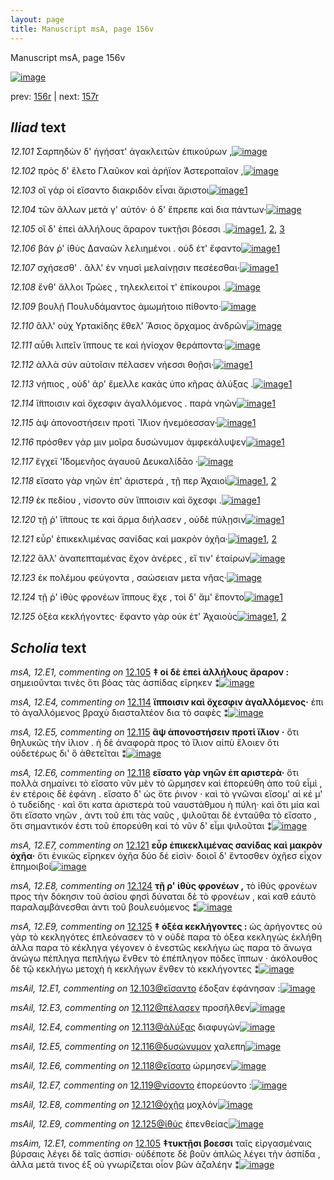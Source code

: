```yaml
---
layout: page
title: Manuscript msA, page 156v
---
```


Manuscript msA, page 156v

[![image](http://www.homermultitext.org/iipsrv?OBJ=IIP,1.0&FIF=/project/homer/pyramidal/deepzoom/hmt/vaimg/2017a/VA156VN_0658.tif&WID=100&CVT=JPEG)](http://www.homermultitext.org/ict2/?urn=urn:cite2:hmt:vaimg.2017a:VA156VN_0658)

prev:  [156r](../156r) | next:  [157r](../157r)

## *Iliad* text

*12.101* <a id="12.101"/> Σαρπηδὼν δ' ἡγήσατ' ἀγακλειτῶν ἐπικούρων ,[![image](http://www.homermultitext.org/iipsrv?OBJ=IIP,1.0&FIF=/project/homer/pyramidal/deepzoom/hmt/vaimg/2017a/VA156VN_0658.tif&RGN=0.5075,0.2156,0.3794,0.0285&WID=1000&CVT=JPEG)](http://www.homermultitext.org/ict2/?urn=urn:cite2:hmt:vaimg.2017a:VA156VN_0658@0.5075,0.2156,0.3794,0.0285)

*12.102* <a id="12.102"/> πρὸς δ' ἕλετο Γλαῦκον καὶ ἀρήϊον Ἀστεροπαῖον ,[![image](http://www.homermultitext.org/iipsrv?OBJ=IIP,1.0&FIF=/project/homer/pyramidal/deepzoom/hmt/vaimg/2017a/VA156VN_0658.tif&RGN=0.5036,0.239,0.3908,0.026&WID=1000&CVT=JPEG)](http://www.homermultitext.org/ict2/?urn=urn:cite2:hmt:vaimg.2017a:VA156VN_0658@0.5036,0.239,0.3908,0.026)

*12.103* <a id="12.103"/> οἳ γάρ οἱ εἴσαντο διακριδὸν εἶναι ἄριστοι[![image](http://www.homermultitext.org/iipsrv?OBJ=IIP,1.0&FIF=/project/homer/pyramidal/deepzoom/hmt/vaimg/2017a/VA156VN_0658.tif&RGN=0.5065,0.2602,0.3528,0.0211&WID=1000&CVT=JPEG)](http://www.homermultitext.org/ict2/?urn=urn:cite2:hmt:vaimg.2017a:VA156VN_0658@0.5065,0.2602,0.3528,0.0211)[1](#msAil_12.E1)

*12.104* <a id="12.104"/> τῶν ἄλλων μετά γ' αὐτόν· ὁ δ' ἔπρεπε καὶ δια πάντων·[![image](http://www.homermultitext.org/iipsrv?OBJ=IIP,1.0&FIF=/project/homer/pyramidal/deepzoom/hmt/vaimg/2017a/VA156VN_0658.tif&RGN=0.5075,0.2787,0.3994,0.0248&WID=1000&CVT=JPEG)](http://www.homermultitext.org/ict2/?urn=urn:cite2:hmt:vaimg.2017a:VA156VN_0658@0.5075,0.2787,0.3994,0.0248)

*12.105* <a id="12.105"/> οἳ δ' ἐπεὶ ἀλλήλους ἄραρον τυκτῇσι βόεσσι .[![image](http://www.homermultitext.org/iipsrv?OBJ=IIP,1.0&FIF=/project/homer/pyramidal/deepzoom/hmt/vaimg/2017a/VA156VN_0658.tif&RGN=0.5105,0.2968,0.3604,0.0225&WID=1000&CVT=JPEG)](http://www.homermultitext.org/ict2/?urn=urn:cite2:hmt:vaimg.2017a:VA156VN_0658@0.5105,0.2968,0.3604,0.0225)[1](#msA_12.E1), [2](#msAim_12.E1), [3](#msAil_12.E2)

*12.106* <a id="12.106"/> βάν ῥ' ἰ̈θὺς Δαναῶν λελιημένοι . οὐδ έτ' ἔφαντο[![image](http://www.homermultitext.org/iipsrv?OBJ=IIP,1.0&FIF=/project/homer/pyramidal/deepzoom/hmt/vaimg/2017a/VA156VN_0658.tif&RGN=0.505,0.3164,0.3991,0.0211&WID=1000&CVT=JPEG)](http://www.homermultitext.org/ict2/?urn=urn:cite2:hmt:vaimg.2017a:VA156VN_0658@0.505,0.3164,0.3991,0.0211)[1](#msA_12.E2)

*12.107* <a id="12.107"/> σχήσεσθ' . ἂλλ' ἐν νηυσὶ μελαίνῃσιν πεσέεσθαι·[![image](http://www.homermultitext.org/iipsrv?OBJ=IIP,1.0&FIF=/project/homer/pyramidal/deepzoom/hmt/vaimg/2017a/VA156VN_0658.tif&RGN=0.5069,0.3358,0.4018,0.0246&WID=1000&CVT=JPEG)](http://www.homermultitext.org/ict2/?urn=urn:cite2:hmt:vaimg.2017a:VA156VN_0658@0.5069,0.3358,0.4018,0.0246)[1](#msA_12.E3)

*12.108* <a id="12.108"/> ἔνθ' ἄλλοι Τρῶες , τηλεκλειτοί τ' ἐπίκουροι .[![image](http://www.homermultitext.org/iipsrv?OBJ=IIP,1.0&FIF=/project/homer/pyramidal/deepzoom/hmt/vaimg/2017a/VA156VN_0658.tif&RGN=0.502,0.359,0.3804,0.0198&WID=1000&CVT=JPEG)](http://www.homermultitext.org/ict2/?urn=urn:cite2:hmt:vaimg.2017a:VA156VN_0658@0.502,0.359,0.3804,0.0198)

*12.109* <a id="12.109"/> βουλῇ Πουλυδάμαντος ἀμωμήτοιο πίθοντο·[![image](http://www.homermultitext.org/iipsrv?OBJ=IIP,1.0&FIF=/project/homer/pyramidal/deepzoom/hmt/vaimg/2017a/VA156VN_0658.tif&RGN=0.5059,0.378,0.3804,0.0198&WID=1000&CVT=JPEG)](http://www.homermultitext.org/ict2/?urn=urn:cite2:hmt:vaimg.2017a:VA156VN_0658@0.5059,0.378,0.3804,0.0198)

*12.110* <a id="12.110"/> ἂλλ' οὐχ Υρτακίδης ἔθελ' Ἄσιος ὄρχαμος ἀνδρῶν[![image](http://www.homermultitext.org/iipsrv?OBJ=IIP,1.0&FIF=/project/homer/pyramidal/deepzoom/hmt/vaimg/2017a/VA156VN_0658.tif&RGN=0.5015,0.3945,0.4222,0.0228&WID=1000&CVT=JPEG)](http://www.homermultitext.org/ict2/?urn=urn:cite2:hmt:vaimg.2017a:VA156VN_0658@0.5015,0.3945,0.4222,0.0228)

*12.111* <a id="12.111"/> αὖθι λιπεῖν ἵππους τε καὶ ἡνίοχον θεράποντα·[![image](http://www.homermultitext.org/iipsrv?OBJ=IIP,1.0&FIF=/project/homer/pyramidal/deepzoom/hmt/vaimg/2017a/VA156VN_0658.tif&RGN=0.501,0.4143,0.4222,0.0198&WID=1000&CVT=JPEG)](http://www.homermultitext.org/ict2/?urn=urn:cite2:hmt:vaimg.2017a:VA156VN_0658@0.501,0.4143,0.4222,0.0198)

*12.112* <a id="12.112"/> ἀλλὰ σύν αὐτοῖσιν πέλασεν νήεσσι θοῇσι·[![image](http://www.homermultitext.org/iipsrv?OBJ=IIP,1.0&FIF=/project/homer/pyramidal/deepzoom/hmt/vaimg/2017a/VA156VN_0658.tif&RGN=0.502,0.4314,0.3605,0.0232&WID=1000&CVT=JPEG)](http://www.homermultitext.org/ict2/?urn=urn:cite2:hmt:vaimg.2017a:VA156VN_0658@0.502,0.4314,0.3605,0.0232)[1](#msAil_12.E3)

*12.113* <a id="12.113"/> νήπιος , οὐδ' άρ' ἔμελλε κακὰς ὑπο κῆρας ἀλύξας .[![image](http://www.homermultitext.org/iipsrv?OBJ=IIP,1.0&FIF=/project/homer/pyramidal/deepzoom/hmt/vaimg/2017a/VA156VN_0658.tif&RGN=0.5035,0.4509,0.4366,0.0232&WID=1000&CVT=JPEG)](http://www.homermultitext.org/ict2/?urn=urn:cite2:hmt:vaimg.2017a:VA156VN_0658@0.5035,0.4509,0.4366,0.0232)[1](#msAil_12.E4)

*12.114* <a id="12.114"/> ἵ̈πποισιν καὶ ὄχεσφιν ἀγαλλόμενος . παρὰ νηῶν[![image](http://www.homermultitext.org/iipsrv?OBJ=IIP,1.0&FIF=/project/homer/pyramidal/deepzoom/hmt/vaimg/2017a/VA156VN_0658.tif&RGN=0.502,0.4699,0.3993,0.0232&WID=1000&CVT=JPEG)](http://www.homermultitext.org/ict2/?urn=urn:cite2:hmt:vaimg.2017a:VA156VN_0658@0.502,0.4699,0.3993,0.0232)[1](#msA_12.E4)

*12.115* <a id="12.115"/> ὰψ ἀπονοστήσειν προτὶ Ἲ̈λιον ἠνεμόεσσαν·[![image](http://www.homermultitext.org/iipsrv?OBJ=IIP,1.0&FIF=/project/homer/pyramidal/deepzoom/hmt/vaimg/2017a/VA156VN_0658.tif&RGN=0.4955,0.4882,0.3918,0.0213&WID=1000&CVT=JPEG)](http://www.homermultitext.org/ict2/?urn=urn:cite2:hmt:vaimg.2017a:VA156VN_0658@0.4955,0.4882,0.3918,0.0213)[1](#msA_12.E5)

*12.116* <a id="12.116"/> πρόσθεν γάρ μιν μοῖρα δυσώνυμον ἀμφεκάλυψεν[![image](http://www.homermultitext.org/iipsrv?OBJ=IIP,1.0&FIF=/project/homer/pyramidal/deepzoom/hmt/vaimg/2017a/VA156VN_0658.tif&RGN=0.5015,0.5061,0.4399,0.0249&WID=1000&CVT=JPEG)](http://www.homermultitext.org/ict2/?urn=urn:cite2:hmt:vaimg.2017a:VA156VN_0658@0.5015,0.5061,0.4399,0.0249)[1](#msAil_12.E5)

*12.117* <a id="12.117"/> ἔγχεϊ '̈Ιδομενῆος ἀγαυοῦ Δευκαλίδᾱο ·[![image](http://www.homermultitext.org/iipsrv?OBJ=IIP,1.0&FIF=/project/homer/pyramidal/deepzoom/hmt/vaimg/2017a/VA156VN_0658.tif&RGN=0.5015,0.5283,0.3557,0.0222&WID=1000&CVT=JPEG)](http://www.homermultitext.org/ict2/?urn=urn:cite2:hmt:vaimg.2017a:VA156VN_0658@0.5015,0.5283,0.3557,0.0222)

*12.118* <a id="12.118"/> εἴσατο γὰρ νηῶν ἐπ' ἀριστερά , τῇ περ Ἀχαιοὶ[![image](http://www.homermultitext.org/iipsrv?OBJ=IIP,1.0&FIF=/project/homer/pyramidal/deepzoom/hmt/vaimg/2017a/VA156VN_0658.tif&RGN=0.504,0.5476,0.3958,0.0211&WID=1000&CVT=JPEG)](http://www.homermultitext.org/ict2/?urn=urn:cite2:hmt:vaimg.2017a:VA156VN_0658@0.504,0.5476,0.3958,0.0211)[1](#msAil_12.E6), [2](#msA_12.E6)

*12.119* <a id="12.119"/> ἐκ πεδίου , νίσοντο σὺν ἵπποισιν καὶ ὄχεσφι .[![image](http://www.homermultitext.org/iipsrv?OBJ=IIP,1.0&FIF=/project/homer/pyramidal/deepzoom/hmt/vaimg/2017a/VA156VN_0658.tif&RGN=0.5035,0.5656,0.3983,0.0211&WID=1000&CVT=JPEG)](http://www.homermultitext.org/ict2/?urn=urn:cite2:hmt:vaimg.2017a:VA156VN_0658@0.5035,0.5656,0.3983,0.0211)[1](#msAil_12.E7)

*12.120* <a id="12.120"/> τῇ ῥ' ἵ̈ππους τε καὶ ἅρμα διήλασεν , οὐδὲ πύλῃσιν[![image](http://www.homermultitext.org/iipsrv?OBJ=IIP,1.0&FIF=/project/homer/pyramidal/deepzoom/hmt/vaimg/2017a/VA156VN_0658.tif&RGN=0.504,0.5856,0.4254,0.0211&WID=1000&CVT=JPEG)](http://www.homermultitext.org/ict2/?urn=urn:cite2:hmt:vaimg.2017a:VA156VN_0658@0.504,0.5856,0.4254,0.0211)[1](#msAim_12.E2)

*12.121* <a id="12.121"/> εὗρ' ἐπικεκλιμένας σανίδας καὶ μακρὸν ὀχῆα·[![image](http://www.homermultitext.org/iipsrv?OBJ=IIP,1.0&FIF=/project/homer/pyramidal/deepzoom/hmt/vaimg/2017a/VA156VN_0658.tif&RGN=0.507,0.6041,0.4169,0.0211&WID=1000&CVT=JPEG)](http://www.homermultitext.org/ict2/?urn=urn:cite2:hmt:vaimg.2017a:VA156VN_0658@0.507,0.6041,0.4169,0.0211)[1](#msA_12.E7), [2](#msAil_12.E8)

*12.122* <a id="12.122"/> ἂλλ' ἀναπεπταμένας ἔχον ἀνέρες , εἴ τιν' ἑταίρων[![image](http://www.homermultitext.org/iipsrv?OBJ=IIP,1.0&FIF=/project/homer/pyramidal/deepzoom/hmt/vaimg/2017a/VA156VN_0658.tif&RGN=0.505,0.6214,0.4234,0.0249&WID=1000&CVT=JPEG)](http://www.homermultitext.org/ict2/?urn=urn:cite2:hmt:vaimg.2017a:VA156VN_0658@0.505,0.6214,0.4234,0.0249)

*12.123* <a id="12.123"/> ἐκ πολέμου φεύγοντα , σαώσειαν μετα νῆας·[![image](http://www.homermultitext.org/iipsrv?OBJ=IIP,1.0&FIF=/project/homer/pyramidal/deepzoom/hmt/vaimg/2017a/VA156VN_0658.tif&RGN=0.506,0.644,0.4234,0.0185&WID=1000&CVT=JPEG)](http://www.homermultitext.org/ict2/?urn=urn:cite2:hmt:vaimg.2017a:VA156VN_0658@0.506,0.644,0.4234,0.0185)

*12.124* <a id="12.124"/> τῇ ῥ' ἰ̈θὺς φρονέων ἵππους ἔχε , τοὶ δ' ἅμ' ἕποντο[![image](http://www.homermultitext.org/iipsrv?OBJ=IIP,1.0&FIF=/project/homer/pyramidal/deepzoom/hmt/vaimg/2017a/VA156VN_0658.tif&RGN=0.5035,0.658,0.4319,0.0237&WID=1000&CVT=JPEG)](http://www.homermultitext.org/ict2/?urn=urn:cite2:hmt:vaimg.2017a:VA156VN_0658@0.5035,0.658,0.4319,0.0237)[1](#msA_12.E8)

*12.125* <a id="12.125"/> ὀξέα κεκλήγοντες· ἔφαντο γὰρ οὐκ έτ' Ἀχαιοὺς[![image](http://www.homermultitext.org/iipsrv?OBJ=IIP,1.0&FIF=/project/homer/pyramidal/deepzoom/hmt/vaimg/2017a/VA156VN_0658.tif&RGN=0.504,0.6772,0.4319,0.0362&WID=1000&CVT=JPEG)](http://www.homermultitext.org/ict2/?urn=urn:cite2:hmt:vaimg.2017a:VA156VN_0658@0.504,0.6772,0.4319,0.0362)[1](#msA_12.E9), [2](#msAil_12.E9)

## *Scholia* text

*msA, 12.E1, commenting on* [12.105](#12.105)  <a id="msA_12.E1"/> **‡ οἱ δὲ ἐπεὶ ἀλλήλους ἄραρον :** σημειοῦνται τινὲς ὅτι βόας τὰς ἀσπίδας εἴρηκεν ⁑[![image](http://www.homermultitext.org/iipsrv?OBJ=IIP,1.0&FIF=/project/homer/pyramidal/deepzoom/hmt/vaimg/2017a/VA156VN_0658.tif&RGN=0.2471,0.2255,0.2006,0.0413&WID=1000&CVT=JPEG)](http://www.homermultitext.org/ict2/?urn=urn:cite2:hmt:vaimg.2017a:VA156VN_0658@0.2471,0.2255,0.2006,0.0413)

*msA, 12.E4, commenting on* [12.114](#12.114)  <a id="msA_12.E4"/> **ἵπποισιν καὶ ὄχεσφιν ἀγαλλόμενος·** ἐπι τὸ ἀγαλλόμενος βραχὺ διασταλτέον δια τὸ σαφὲς ⁑[![image](http://www.homermultitext.org/iipsrv?OBJ=IIP,1.0&FIF=/project/homer/pyramidal/deepzoom/hmt/vaimg/2017a/VA156VN_0658.tif&RGN=0.2407,0.3797,0.2077,0.0251&WID=1000&CVT=JPEG)](http://www.homermultitext.org/ict2/?urn=urn:cite2:hmt:vaimg.2017a:VA156VN_0658@0.2407,0.3797,0.2077,0.0251)

*msA, 12.E5, commenting on* [12.115](#12.115)  <a id="msA_12.E5"/> **ἂψ ἀπονοστήσειν προτὶ ἴ̈λιον ·** ὅτι θηλυκῶς τὴν ἰλιον . ἡ δὲ ἀναφορὰ προς τὸ ἴλιον αἰπὺ ἕλοιεν ὅτι οὐδετέρως δι' ὃ ἀθετεῖται ⁑[![image](http://www.homermultitext.org/iipsrv?OBJ=IIP,1.0&FIF=/project/homer/pyramidal/deepzoom/hmt/vaimg/2017a/VA156VN_0658.tif&RGN=0.2372,0.4024,0.2172,0.0351&WID=1000&CVT=JPEG)](http://www.homermultitext.org/ict2/?urn=urn:cite2:hmt:vaimg.2017a:VA156VN_0658@0.2372,0.4024,0.2172,0.0351)

*msA, 12.E6, commenting on* [12.118](#12.118)  <a id="msA_12.E6"/> **εἴσατο γὰρ νηῶν ἐπ αριστερὰ·** ὅτι πολλὰ σημαίνει τὸ εἴσατο νῦν μὲν τὸ ὥρμησεν καὶ ἐπορεύθη ἀπο τοῦ εἶμὶ , ἐν ετέροις δὲ ἐφάνη . εἴσατο δ' ὡς ὅτε ῥινον · καὶ τὸ γνῶναι εἴσομ' αί κέ μ' ὁ τυδείδης · καὶ ὅτι κατα ἀριστερὰ τοῦ ναυστάθμου ἡ πύλη· καὶ ὅτι μία καὶ ὅτι εἴσατο νηῶν , ἀντι τοῦ ἐπι τὰς ναῦς , ψιλοῦται δὲ ἐνταῦθα τὸ εἴσατο , ὅτι σημαντικόν ἐστι τοῦ ἐπορεύθη καὶ τὸ νῦν δ' εἶμι ψιλοῦται ⁑[![image](http://www.homermultitext.org/iipsrv?OBJ=IIP,1.0&FIF=/project/homer/pyramidal/deepzoom/hmt/vaimg/2017a/VA156VN_0658.tif&RGN=0.2372,0.4368,0.2172,0.1175&WID=1000&CVT=JPEG)](http://www.homermultitext.org/ict2/?urn=urn:cite2:hmt:vaimg.2017a:VA156VN_0658@0.2372,0.4368,0.2172,0.1175)

*msA, 12.E7, commenting on* [12.121](#12.121)  <a id="msA_12.E7"/> **εὗρ ἐπικεκλιμένας σανίδας καὶ μακρὸν ὀχῆα·** ὅτι ἑνικῶς εἴρηκεν ὀχῆα δύο δέ εἰσὶν· δοιοῖ δ' ἔντοσθεν ὀχῆεσ εἶχον ἐπημοιβοί[![image](http://www.homermultitext.org/iipsrv?OBJ=IIP,1.0&FIF=/project/homer/pyramidal/deepzoom/hmt/vaimg/2017a/VA156VN_0658.tif&RGN=0.2355,0.5511,0.2172,0.0505&WID=1000&CVT=JPEG)](http://www.homermultitext.org/ict2/?urn=urn:cite2:hmt:vaimg.2017a:VA156VN_0658@0.2355,0.5511,0.2172,0.0505)

*msA, 12.E8, commenting on* [12.124](#12.124)  <a id="msA_12.E8"/> **τῇ ρ' ἰθὺς φρονέων ,** τὸ ἰθὺς φρονέων προς τὴν δόκησιν τοῦ ἀσίου φησὶ δύναται δὲ τὸ φρονέων , καὶ καθ εἀυτὸ παραλαμβάνεσθαι ἀντι τοῦ βουλευόμενος ⁑[![image](http://www.homermultitext.org/iipsrv?OBJ=IIP,1.0&FIF=/project/homer/pyramidal/deepzoom/hmt/vaimg/2017a/VA156VN_0658.tif&RGN=0.2465,0.5973,0.2002,0.0661&WID=1000&CVT=JPEG)](http://www.homermultitext.org/ict2/?urn=urn:cite2:hmt:vaimg.2017a:VA156VN_0658@0.2465,0.5973,0.2002,0.0661)

*msA, 12.E9, commenting on* [12.125](#12.125)  <a id="msA_12.E9"/> **‡ ὀξέα κεκλήγοντες :** ὡς ἀρήγοντες οὐ γὰρ τὸ κεκληγότες ἐπλεόνασεν τὸ ν οὐδὲ παρα τὸ ὀξεα κεκληγώς ἐκλήθη ἀλλα παρα τὸ κέκληγα γέγονεν ὁ ἐνεστῶς κεκλήγω ὡς παρα τὸ ἄνωγα ἀνώγω πέπληγα πεπλήγω ἔνθεν τὸ ἐπέπληγον πόδες ἵππων · ἀκόλουθος δὲ τῷ κεκλήγω μετοχὴ ἡ κεκλήγων ἔνθεν τὸ κεκλήγοντες ⁑[![image](http://www.homermultitext.org/iipsrv?OBJ=IIP,1.0&FIF=/project/homer/pyramidal/deepzoom/hmt/vaimg/2017a/VA156VN_0658.tif&RGN=0.2781,0.7274,0.6697,0.0532&WID=1000&CVT=JPEG)](http://www.homermultitext.org/ict2/?urn=urn:cite2:hmt:vaimg.2017a:VA156VN_0658@0.2781,0.7274,0.6697,0.0532)

*msAil, 12.E1, commenting on* [12.103@εἴσαντο](#12.103@εἴσαντο)  <a id="msAil_12.E1"/> έδοξαν ἐφάνησαν :[![image](http://www.homermultitext.org/iipsrv?OBJ=IIP,1.0&FIF=/project/homer/pyramidal/deepzoom/hmt/vaimg/2017a/VA156VN_0658.tif&RGN=0.6049,0.2559,0.089,0.0131&WID=1000&CVT=JPEG)](http://www.homermultitext.org/ict2/?urn=urn:cite2:hmt:vaimg.2017a:VA156VN_0658@0.6049,0.2559,0.089,0.0131)

*msAil, 12.E3, commenting on* [12.112@πέλασεν](#12.112@πέλασεν)  <a id="msAil_12.E3"/> προσῆλθεν[![image](http://www.homermultitext.org/iipsrv?OBJ=IIP,1.0&FIF=/project/homer/pyramidal/deepzoom/hmt/vaimg/2017a/VA156VN_0658.tif&RGN=0.6848,0.4289,0.0504,0.0113&WID=1000&CVT=JPEG)](http://www.homermultitext.org/ict2/?urn=urn:cite2:hmt:vaimg.2017a:VA156VN_0658@0.6848,0.4289,0.0504,0.0113)

*msAil, 12.E4, commenting on* [12.113@ἀλύξας](#12.113@ἀλύξας)  <a id="msAil_12.E4"/> διαφυγών[![image](http://www.homermultitext.org/iipsrv?OBJ=IIP,1.0&FIF=/project/homer/pyramidal/deepzoom/hmt/vaimg/2017a/VA156VN_0658.tif&RGN=0.8903,0.4427,0.045,0.0133&WID=1000&CVT=JPEG)](http://www.homermultitext.org/ict2/?urn=urn:cite2:hmt:vaimg.2017a:VA156VN_0658@0.8903,0.4427,0.045,0.0133)

*msAil, 12.E5, commenting on* [12.116@δυσώνυμον](#12.116@δυσώνυμον)  <a id="msAil_12.E5"/> χαλεπη[![image](http://www.homermultitext.org/iipsrv?OBJ=IIP,1.0&FIF=/project/homer/pyramidal/deepzoom/hmt/vaimg/2017a/VA156VN_0658.tif&RGN=0.7491,0.5039,0.0374,0.0111&WID=1000&CVT=JPEG)](http://www.homermultitext.org/ict2/?urn=urn:cite2:hmt:vaimg.2017a:VA156VN_0658@0.7491,0.5039,0.0374,0.0111)

*msAil, 12.E6, commenting on* [12.118@εἴσατο](#12.118@εἴσατο)  <a id="msAil_12.E6"/> ώρμησεν[![image](http://www.homermultitext.org/iipsrv?OBJ=IIP,1.0&FIF=/project/homer/pyramidal/deepzoom/hmt/vaimg/2017a/VA156VN_0658.tif&RGN=0.5426,0.5432,0.0455,0.0152&WID=1000&CVT=JPEG)](http://www.homermultitext.org/ict2/?urn=urn:cite2:hmt:vaimg.2017a:VA156VN_0658@0.5426,0.5432,0.0455,0.0152)

*msAil, 12.E7, commenting on* [12.119@νίσοντο](#12.119@νίσοντο)  <a id="msAil_12.E7"/> ἐπορεύοντο :[![image](http://www.homermultitext.org/iipsrv?OBJ=IIP,1.0&FIF=/project/homer/pyramidal/deepzoom/hmt/vaimg/2017a/VA156VN_0658.tif&RGN=0.6279,0.5602,0.0584,0.0139&WID=1000&CVT=JPEG)](http://www.homermultitext.org/ict2/?urn=urn:cite2:hmt:vaimg.2017a:VA156VN_0658@0.6279,0.5602,0.0584,0.0139)

*msAil, 12.E8, commenting on* [12.121@ὀχῆα](#12.121@ὀχῆα)  <a id="msAil_12.E8"/> μοχλόν[![image](http://www.homermultitext.org/iipsrv?OBJ=IIP,1.0&FIF=/project/homer/pyramidal/deepzoom/hmt/vaimg/2017a/VA156VN_0658.tif&RGN=0.8874,0.5992,0.0341,0.0108&WID=1000&CVT=JPEG)](http://www.homermultitext.org/ict2/?urn=urn:cite2:hmt:vaimg.2017a:VA156VN_0658@0.8874,0.5992,0.0341,0.0108)

*msAil, 12.E9, commenting on* [12.125@ἰ̈θὺς](#12.125@ἰ̈θὺς)  <a id="msAil_12.E9"/> ἐπενθείας[![image](http://www.homermultitext.org/iipsrv?OBJ=IIP,1.0&FIF=/project/homer/pyramidal/deepzoom/hmt/vaimg/2017a/VA156VN_0658.tif&RGN=0.5612,0.6542,0.0515,0.0145&WID=1000&CVT=JPEG)](http://www.homermultitext.org/ict2/?urn=urn:cite2:hmt:vaimg.2017a:VA156VN_0658@0.5612,0.6542,0.0515,0.0145)

*msAim, 12.E1, commenting on* [12.105](#12.105)  <a id="msAim_12.E1"/> **‡τυκτῇσι βοεσσι** ταῖς εἰργασμέναις βύρσαις λέγει δὲ ταῖς ἀσπίσι· οὐδέποτε δὲ βοῦν ἁπλῶς λέγει τὴν ἀσπίδα , ἀλλα μετά τινος ἐξ οὑ γνωρίζεται οἷον βῶν ἀζαλέην ⁑[![image](http://www.homermultitext.org/iipsrv?OBJ=IIP,1.0&FIF=/project/homer/pyramidal/deepzoom/hmt/vaimg/2017a/VA156VN_0658.tif&RGN=0.4404,0.2908,0.0641,0.1007&WID=1000&CVT=JPEG)](http://www.homermultitext.org/ict2/?urn=urn:cite2:hmt:vaimg.2017a:VA156VN_0658@0.4404,0.2908,0.0641,0.1007)